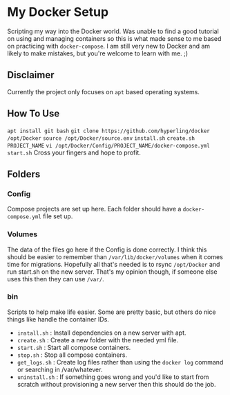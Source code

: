 # My Docker Setup
Scripting my way into the Docker world.
Was unable to find a good tutorial on using and managing containers so this is what made sense to me based on practicing with `docker-compose`.
I am still very new to Docker and am likely to make mistakes, but you're welcome to learn with me. ;)

## Disclaimer
Currently the project only focuses on `apt` based operating systems.

## How To Use
`apt install git bash`
`git clone https://github.com/hyperling/docker /opt/Docker`
`source /opt/Docker/source.env`
`install.sh`
`create.sh PROJECT_NAME`
`vi /opt/Docker/Config/PROJECT_NAME/docker-compose.yml`
`start.sh`
Cross your fingers and hope to profit.

## Folders

### Config
Compose projects are set up here. Each folder should have a `docker-compose.yml` file set up.

### Volumes
The data of the files go here if the Config is done correctly.
I think this should be easier to remember than `/var/lib/docker/volumes` when it comes time for migrations.
Hopefully all that's needed is to rsync `/opt/Docker` and run start.sh on the new server.
That's my opinion though, if someone else uses this then they can use `/var/`.

### bin
Scripts to help make life easier. Some are pretty basic, but others do nice things like handle the container IDs.
* `install.sh` : Install dependencies on a new server with apt.
* `create.sh` : Create a new folder with the needed yml file.
* `start.sh` : Start all compose containers.
* `stop.sh` : Stop all compose containers.
* `get_logs.sh` : Create log files rather than using the `docker log` command or searching in /var/whatever.
* `uninstall.sh` : If something goes wrong and you'd like to start from scratch without provisioning a new server then this should do the job.
